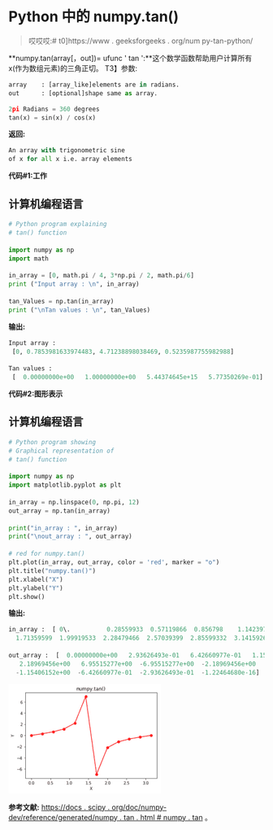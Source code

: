 # Python 中的 numpy.tan()

> 哎哎哎:# t0]https://www . geeksforgeeks . org/num py-tan-python/

**numpy.tan(array[，out])= ufunc ' tan ':**这个数学函数帮助用户计算所有 x(作为数组元素)的三角正切。
T3】参数:

```py
array    : [array_like]elements are in radians.
out      : [optional]shape same as array.  
```

```py
2pi Radians = 360 degrees
tan(x) = sin(x) / cos(x)
```

**返回:**

```py
An array with trigonometric sine
of x for all x i.e. array elements 
```

**代码#1:工作**

## 计算机编程语言

```py
# Python program explaining
# tan() function

import numpy as np
import math

in_array = [0, math.pi / 4, 3*np.pi / 2, math.pi/6]
print ("Input array : \n", in_array)

tan_Values = np.tan(in_array)
print ("\nTan values : \n", tan_Values)
```

**输出:**

```py
Input array : 
 [0, 0.7853981633974483, 4.71238898038469, 0.5235987755982988]

Tan values : 
 [  0.00000000e+00   1.00000000e+00   5.44374645e+15   5.77350269e-01]
```

**代码#2:图形表示**

## 计算机编程语言

```py
# Python program showing
# Graphical representation of
# tan() function

import numpy as np
import matplotlib.pyplot as plt

in_array = np.linspace(0, np.pi, 12)
out_array = np.tan(in_array)

print("in_array : ", in_array)
print("\nout_array : ", out_array)

# red for numpy.tan()
plt.plot(in_array, out_array, color = 'red', marker = "o")
plt.title("numpy.tan()")
plt.xlabel("X")
plt.ylabel("Y")
plt.show()
```

**输出:**

```py
in_array :  [ 0\.          0.28559933  0.57119866  0.856798    1.14239733  1.42799666
  1.71359599  1.99919533  2.28479466  2.57039399  2.85599332  3.14159265]

out_array :  [  0.00000000e+00   2.93626493e-01   6.42660977e-01   1.15406152e+00
   2.18969456e+00   6.95515277e+00  -6.95515277e+00  -2.18969456e+00
  -1.15406152e+00  -6.42660977e-01  -2.93626493e-01  -1.22464680e-16]
```

![](img/d02541c2ec8edb317b97ea0175a1089f.png)

**参考文献:**
[https://docs . scipy . org/doc/numpy-dev/reference/generated/numpy . tan . html # numpy . tan](https://docs.scipy.org/doc/numpy-dev/reference/generated/numpy.tan.html#numpy.tan)
。
